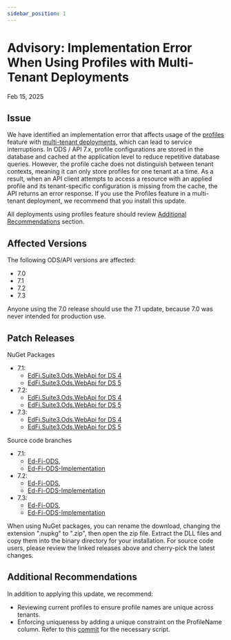 ```yaml
---
sidebar_position: 1
---
```


# Advisory: Implementation Error When Using Profiles with Multi-Tenant Deployments

Feb 15, 2025

## Issue

We have identified an implementation error that affects usage of the
[profiles](/reference/ods-api/platform-dev-guide/security/api-profiles) feature
with [multi-tenant
deployments](/reference/ods-api/platform-dev-guide/configuration/single-and-multi-tenant-configuration#multi-tenant-configuration),
which can lead to service interruptions. In ODS / API 7.x, profile
configurations are stored in the database and cached at the application level to
reduce repetitive database queries. However, the profile cache does not
distinguish between tenant contexts, meaning it can only store profiles for one
tenant at a time. As a result, when an API client attempts to access a resource
with an applied profile and its tenant-specific configuration is missing from
the cache, the API returns an error response. If you use the Profiles feature in
a multi-tenant deployment, we recommend that you install this update.

All deployments using profiles feature should review [Additional
Recommendations](#additional-recommendations) section.

## Affected Versions

The following ODS/API versions are affected:

* 7.0
* 7.1
* 7.2
* 7.3

Anyone using the 7.0 release should use the 7.1 update, because 7.0 was never
intended for production use.

## Patch Releases

NuGet Packages

* 7.1:
  * [EdFi.Suite3.Ods.WebApi for DS
    4](https://dev.azure.com/ed-fi-alliance/Ed-Fi-Alliance-OSS/_artifacts/feed/EdFi@Release/NuGet/EdFi.Suite3.Ods.WebApi.Standard.4.0.0/overview/7.1.3646)
  * [EdFi.Suite3.Ods.WebApi for DS
    5](https://dev.azure.com/ed-fi-alliance/Ed-Fi-Alliance-OSS/_artifacts/feed/EdFi@Release/NuGet/EdFi.Suite3.Ods.WebApi.Standard.5.0.0/overview/7.1.3646)
* 7.2:
  * [EdFi.Suite3.Ods.WebApi for DS
    4](https://dev.azure.com/ed-fi-alliance/Ed-Fi-Alliance-OSS/_artifacts/feed/EdFi@Release/NuGet/EdFi.Suite3.Ods.WebApi.Standard.4.0.0/overview/7.2.2682)
  * [EdFi.Suite3.Ods.WebApi for DS
    5](https://dev.azure.com/ed-fi-alliance/Ed-Fi-Alliance-OSS/_artifacts/feed/EdFi@Release/NuGet/EdFi.Suite3.Ods.WebApi.Standard.5.1.0/overview/7.2.2682)
* 7.3:
  * [EdFi.Suite3.Ods.WebApi for DS
    4](https://dev.azure.com/ed-fi-alliance/Ed-Fi-Alliance-OSS/_artifacts/feed/EdFi@Release/NuGet/EdFi.Suite3.Ods.WebApi.Standard.4.0.0/overview/7.3.2041)
  * [EdFi.Suite3.Ods.WebApi for DS
    5](https://dev.azure.com/ed-fi-alliance/Ed-Fi-Alliance-OSS/_artifacts/feed/EdFi@Release/NuGet/EdFi.Suite3.Ods.WebApi.Standard.5.2.0/overview/7.3.2041)

Source code branches

* 7.1:
  * [Ed-Fi-ODS](https://github.com/Ed-Fi-Alliance-OSS/Ed-Fi-ODS/tree/v7.1-patch4),
  * [Ed-Fi-ODS-Implementation](https://github.com/Ed-Fi-Alliance-OSS/Ed-Fi-ODS-Implementation/tree/v7.1-patch4)
* 7.2:
  * [Ed-Fi-ODS](https://github.com/Ed-Fi-Alliance-OSS/Ed-Fi-ODS/tree/v7.2-patch2),
  * [Ed-Fi-ODS-Implementation](https://github.com/Ed-Fi-Alliance-OSS/Ed-Fi-ODS-Implementation/tree/v7.2-patch2)
* 7.3:
  * [Ed-Fi-ODS](https://github.com/Ed-Fi-Alliance-OSS/Ed-Fi-ODS/tree/v7.3-patch2),
  * [Ed-Fi-ODS-Implementation](https://github.com/Ed-Fi-Alliance-OSS/Ed-Fi-ODS-Implementation/tree/v7.3-patch2)

When using NuGet packages, you can rename the download, changing the extension
".nupkg" to ".zip", then open the zip file. Extract the DLL files and copy them
into the binary directory for your installation. For source code users, please
review the linked releases above and cherry-pick the latest changes.

## Additional Recommendations

In addition to applying this update, we recommend:

* Reviewing current profiles to ensure profile names are unique across tenants.
* Enforcing uniqueness by adding a unique constraint on the ProfileName column.
  Refer to this
  [commit](https://github.com/Ed-Fi-Alliance-OSS/Ed-Fi-ODS/commit/40d1bf5cf8a3d0e748ebbbd1bf826ee8417150f9)
  for the necessary script.
